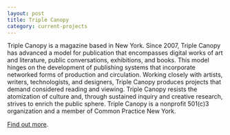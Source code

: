 ```yaml
---
layout: post
title: Triple Canopy
category: current-projects
---
```


Triple Canopy is a magazine based in New York. Since 2007, Triple Canopy has advanced a model for publication that encompasses digital works of art and literature, public conversations, exhibitions, and books. This model hinges on the development of publishing systems that incorporate networked forms of production and circulation. Working closely with artists, writers, technologists, and designers, Triple Canopy produces projects that demand considered reading and viewing. Triple Canopy resists the atomization of culture and, through sustained inquiry and creative research, strives to enrich the public sphere. Triple Canopy is a nonprofit 501(c)3 organization and a member of Common Practice New York.

[Find out more](https://canopycanopycanopy.com).